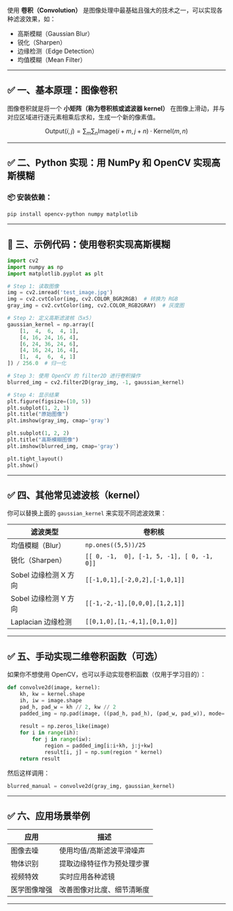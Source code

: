 使用 **卷积（Convolution）** 是图像处理中最基础且强大的技术之一，可以实现各种滤波效果，如：

- 高斯模糊（Gaussian Blur）
- 锐化（Sharpen）
- 边缘检测（Edge Detection）
- 均值模糊（Mean Filter）

---

## ✅ 一、基本原理：图像卷积

图像卷积就是将一个 **小矩阵（称为卷积核或滤波器 kernel）** 在图像上滑动，并与对应区域进行逐元素相乘后求和，生成一个新的像素值。

$$
\text{Output}(i,j) = \sum_{m}\sum_{n} \text{Image}(i+m, j+n) \cdot \text{Kernel}(m,n)
$$

---

## ✅ 二、Python 实现：用 NumPy 和 OpenCV 实现高斯模糊

### 📦 安装依赖：

```bash
pip install opencv-python numpy matplotlib
```

---

## 🧪 三、示例代码：使用卷积实现高斯模糊

```python
import cv2
import numpy as np
import matplotlib.pyplot as plt

# Step 1: 读取图像
img = cv2.imread('test_image.jpg')
img = cv2.cvtColor(img, cv2.COLOR_BGR2RGB)  # 转换为 RGB
gray_img = cv2.cvtColor(img, cv2.COLOR_RGB2GRAY)  # 灰度图

# Step 2: 定义高斯滤波核（5x5）
gaussian_kernel = np.array([
    [1,  4,  6,  4, 1],
    [4, 16, 24, 16, 4],
    [6, 24, 36, 24, 6],
    [4, 16, 24, 16, 4],
    [1,  4,  6,  4, 1]
]) / 256.0  # 归一化

# Step 3: 使用 OpenCV 的 filter2D 进行卷积操作
blurred_img = cv2.filter2D(gray_img, -1, gaussian_kernel)

# Step 4: 显示结果
plt.figure(figsize=(10, 5))
plt.subplot(1, 2, 1)
plt.title("原始图像")
plt.imshow(gray_img, cmap='gray')

plt.subplot(1, 2, 2)
plt.title("高斯模糊图像")
plt.imshow(blurred_img, cmap='gray')

plt.tight_layout()
plt.show()
```

---

## ✅ 四、其他常见滤波核（kernel）

你可以替换上面的 `gaussian_kernel` 来实现不同滤波效果：

| 滤波类型 | 卷积核 |
|----------|--------|
| 均值模糊（Blur） | `np.ones((5,5))/25` |
| 锐化（Sharpen） | `[[ 0, -1,  0], [-1, 5, -1], [ 0, -1,  0]]` |
| Sobel 边缘检测 X 方向 | `[[-1,0,1],[-2,0,2],[-1,0,1]]` |
| Sobel 边缘检测 Y 方向 | `[[-1,-2,-1],[0,0,0],[1,2,1]]` |
| Laplacian 边缘检测 | `[[0,1,0],[1,-4,1],[0,1,0]]` |

---

## ✅ 五、手动实现二维卷积函数（可选）

如果你不想使用 OpenCV，也可以手动实现卷积函数（仅用于学习目的）：

```python
def convolve2d(image, kernel):
    kh, kw = kernel.shape
    ih, iw = image.shape
    pad_h, pad_w = kh // 2, kw // 2
    padded_img = np.pad(image, ((pad_h, pad_h), (pad_w, pad_w)), mode='edge')
    
    result = np.zeros_like(image)
    for i in range(ih):
        for j in range(iw):
            region = padded_img[i:i+kh, j:j+kw]
            result[i, j] = np.sum(region * kernel)
    return result
```

然后这样调用：

```python
blurred_manual = convolve2d(gray_img, gaussian_kernel)
```

---

## ✅ 六、应用场景举例

| 应用 | 描述 |
|------|------|
| 图像去噪 | 使用均值/高斯滤波平滑噪声 |
| 物体识别 | 提取边缘特征作为预处理步骤 |
| 视频特效 | 实时应用各种滤镜 |
| 医学图像增强 | 改善图像对比度、细节清晰度 |

---